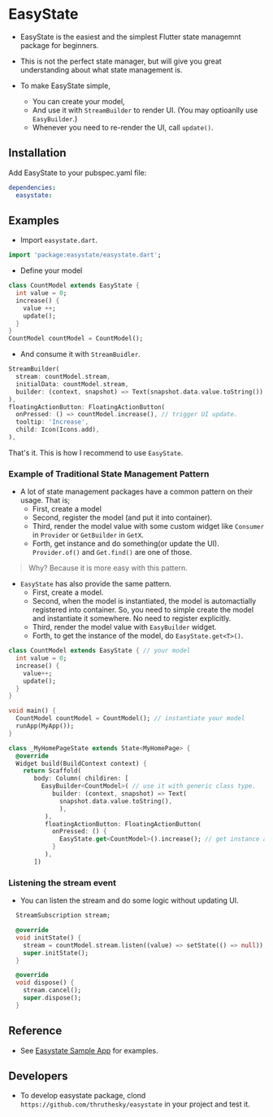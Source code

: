 # EasyState

* EasyState is the easiest and the simplest Flutter state managemnt package for beginners.

* This is not the perfect state manager, but will give you great understanding about what state management is.

* To make EasyState simple,
  * You can create your model,
  * And use it with `StreamBuilder` to render UI. (You may optioanlly use `EasyBuilder`.)
  * Whenever you need to re-render the UI, call `update()`.

## Installation

Add EasyState to your pubspec.yaml file:

``` yaml
dependencies:
  easystate:
```

## Examples


* Import `easystate.dart`.

``` dart
import 'package:easystate/easystate.dart';
```


* Define your model

```dart
class CountModel extends EasyState {
  int value = 0;
  increase() {
    value ++;
    update();
  }
}
CountModel countModel = CountModel();
```

* And consume it with `StreamBuidler`.

```dart
StreamBuilder(
  stream: countModel.stream,
  initialData: countModel.stream,
  builder: (context, snapshot) => Text(snapshot.data.value.toString()),
),
floatingActionButton: FloatingActionButton(
  onPressed: () => countModel.increase(), // trigger UI update.
  tooltip: 'Increase',
  child: Icon(Icons.add),
),
```
That's it. This is how I recommend to use `EasyState`.

### Example of Traditional State Management Pattern

* A lot of state management packages have a common pattern on their usage. That is;
  * First, create a model
  * Second, register the model (and put it into container).
  * Third, render the model value with some custom widget like `Consumer` in `Provider` or `GetBuilder` in `GetX`.
  * Forth, get instance and do something(or update the UI). `Provider.of()` and `Get.find()` are one of those.

> Why? Because it is more easy with this pattern.

* `EasyState` has also provide the same pattern.
  * First, create a model.
  * Second, when the model is instantiated, the model is automactially registered into container. So, you need to simple create the model and instantiate it somewhere. No need to register explicitly.
  * Third, render the model value with `EasyBuilder` widget.
  * Forth, to get the instance of the model, do `EasyState.get<T>()`.



```dart
class CountModel extends EasyState { // your model
  int value = 0;
  increase() {
    value++;
    update();
  }
}

void main() {
  CountModel countModel = CountModel(); // instantiate your model
  runApp(MyApp());
}

class _MyHomePageState extends State<MyHomePage> {
  @override
  Widget build(BuildContext context) {
    return Scaffold(
       body: Column( childiren: [
         EasyBuilder<CountModel>( // use it with generic class type.
            builder: (context, snapshot) => Text(
              snapshot.data.value.toString(),
              ),
          ),
          floatingActionButton: FloatingActionButton(
            onPressed: () {
              EasyState.get<CountModel>().increase(); // get instance and re-render
            }
          ),
       ])
```

### Listening the stream event

* You can listen the stream and do some logic without updating UI.

``` dart
  StreamSubscription stream;

  @override
  void initState() {
    stream = countModel.stream.listen((value) => setState(() => null));
    super.initState();
  }

  @override
  void dispose() {
    stream.cancel();
    super.dispose();
  }
```


## Reference

* See [Easystate Sample App](https://github.com/thruthesky/easystate_sample/tree/master/lib) for examples.



## Developers

* To develop easystate package, clond `https://github.com/thruthesky/easystate` in your project and test it.